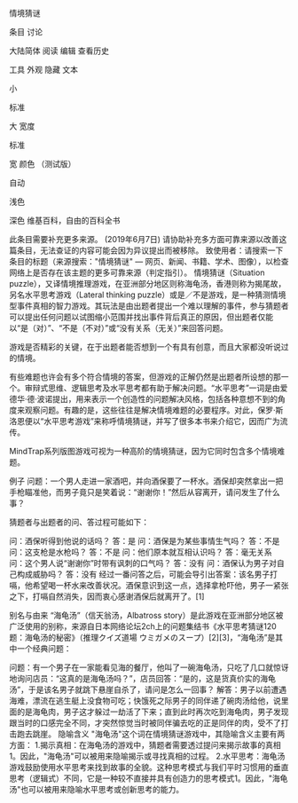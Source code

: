 情境猜谜

条目
讨论

大陆简体
阅读
编辑
查看历史

工具
外观 隐藏
文本

小

标准

大
宽度

标准

宽
颜色 （测试版）

自动

浅色

深色
维基百科，自由的百科全书

此条目需要补充更多来源。 (2019年6月7日)
请协助补充多方面可靠来源以改善这篇条目，无法查证的内容可能会因为异议提出而被移除。
致使用者：请搜索一下条目的标题（来源搜索："情境猜谜" — 网页、新闻、书籍、学术、图像），以检查网络上是否存在该主题的更多可靠来源（判定指引）。
情境猜谜（Situation puzzle），又译情境推理游戏，在亚洲部分地区则称海龟汤，香港则称为揭尾故，另名水平思考游戏（Lateral thinking puzzle）或是／不是游戏，是一种猜测情境型事件真相的智力游戏。其玩法是由出题者提出一个难以理解的事件，参与猜题者可以提出任何问题以试图缩小范围并找出事件背后真正的原因，但出题者仅能以“是（对）”、“不是（不对）”或“没有关系（无关）”来回答问题。

游戏是否精彩的关键，在于出题者能否想到一个有具有创意，而且大家都没听说过的情境。

有些难题也许会有多个符合情境的答案，但游戏的正解仍然是出题者所设想的那一个。审辩式思维、逻辑思考及水平思考都有助于解决问题。“水平思考”一词是由爱德华·德·波诺提出，用来表示一个创造性的问题解决风格，包括各种意想不到的角度来观察问题。有趣的是，这些往往是解决情境难题的必要程序。对此，保罗·斯洛恩便以“水平思考游戏”来称呼情境猜谜，并写了很多本书来介绍它，因而广为流传。

MindTrap系列版图游戏可视为一种高阶的情境猜谜，因为它同时包含多个情境难题。

例子
问题：一个男人走进一家酒吧，并向酒保要了一杯水。酒保却突然拿出一把手枪瞄准他，而男子竟只是笑着说：“谢谢你！”然后从容离开，请问发生了什么事？

猜题者与出题者的问、答过程可能如下：

问：酒保听得到他说的话吗？ 答：是
问：酒保是为某些事情生气吗？ 答：不是
问：这支枪是水枪吗？ 答：不是
问：他们原本就互相认识吗？ 答：毫无关系
问：这个男人说“谢谢你”时带有讽刺的口气吗？ 答：没有
问：酒保认为男子对自己构成威胁吗？ 答：没有
经过一番问答之后，可能会导引出答案：该名男子打嗝，他希望喝一杯水来改善状况。酒保意识到这一点，选择拿枪吓他，男子一紧张之下，打嗝自然消失，因而衷心感谢酒保后就离开了。[1]

别名与由来
“海龟汤”（信天翁汤，Albatross story）是此游戏在亚洲部分地区被广泛使用的别称，来源自日本网络论坛2ch上的问题集结书《水平思考猜谜120题：海龟汤的秘密》（推理クイズ道場 ウミガメのスープ）[2][3]，“海龟汤”是其中一个经典问题：

问题：有一个男子在一家能看见海的餐厅，他叫了一碗海龟汤，只吃了几口就惊讶地询问店员：“这真的是海龟汤吗？”，店员回答：“是的，这是货真价实的海龟汤”，于是该名男子就跳下悬崖自杀了，请问是怎么一回事？
解答：男子以前遭遇海难，漂流在逃生艇上没食物可吃；快饿死之际男子的同伴递了碗肉汤给他，说里面的是海龟肉，男子这才躲过一劫活了下来；直到此时再次吃到海龟肉，男子发现跟当时的口感完全不同，才突然惊觉当时被同伴骗去吃的正是同伴的肉，受不了打击跑去跳崖。
隐喻含义
"海龟汤"这个词在情境猜谜游戏中，其隐喻含义主要有两方面： 1.揭示真相：在海龟汤的游戏中，猜题者需要透过提问来揭示故事的真相1。因此，"海龟汤"可以被用来隐喻揭示或寻找真相的过程。 2.水平思考：海龟汤游戏鼓励使用水平思考来找到故事的全貌。这种思考模式与我们平时习惯用的垂直思考（逻辑式）不同，它是一种较不直接并具有创造力的思考模式1。因此，"海龟汤"也可以被用来隐喻水平思考或创新思考的能力。
